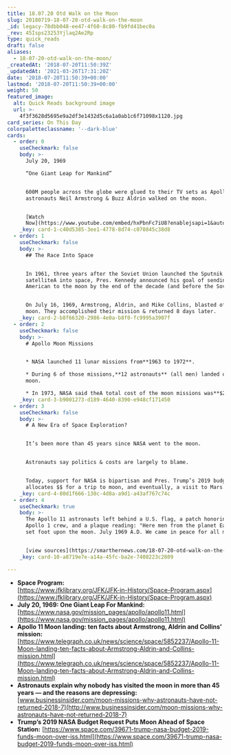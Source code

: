 ```yaml
---
title: 18.07.20 Otd Walk on the Moon
slug: 20180719-18-07-20-otd-walk-on-the-moon
_id: legacy-78dbb048-ee47-4f60-8c80-fb9fd41bec0a
_rev: 45Isps23253Yjlaq2Ae2Rp
type: quick_reads
draft: false
aliases:
  - 18-07-20-otd-walk-on-the-moon/
_createdAt: '2018-07-20T11:50:39Z'
_updatedAt: '2021-03-26T17:31:20Z'
date: '2018-07-20T11:50:39+00:00'
lastmod: '2018-07-20T11:50:39+00:00'
weight: 50
featured_image:
  alt: Quick Reads background image
  url: >-
    4f3f3628d5695e9a2df3e1432d5c6a1a0ab1c6f71098x1120.jpg
card_series: On This Day
colorpaletteclassname: '--dark-blue'
cards:
  - order: 0
    useCheckmark: false
    body: >-
      July 20, 1969  

      “One Giant Leap for Mankind”


      600M people across the globe were glued to their TV sets as Apollo 11
      astronauts Neil Armstrong & Buzz Aldrin walked on the moon.


      [Watch
      Now](https://www.youtube.com/embed/hxPbnFc7iU8?enablejsapi=1&autoplay=1&rel=0)
    _key: card-1-c40d5385-3ee1-4778-8d74-c070845c38d8
  - order: 1
    useCheckmark: false
    body: >-
      ## The Race Into Space


      In 1961, three years after the Soviet Union launched the Sputnik
      satelliteA into space, Pres. Kennedy announced his goal of sending an
      American to the moon by the end of the decade (and before the Soviets).


      On July 16, 1969, Armstrong, Aldrin, and Mike Collins, blasted off for the
      moon. They accomplished their mission & returned 8 days later.
    _key: card-2-b8f66320-2986-4e0a-b8f0-fc9995a3907f
  - order: 2
    useCheckmark: false
    body: >-
      # Apollo Moon Missions


      * NASA launched 11 lunar missions from**1963 to 1972**.

      * During 6 of those missions,**12 astronauts** (all men) landed on the
      moon.

      * In 1973, NASA said theA total cost of the moon missions was**$25B.**
    _key: card-3-b9001273-d189-4640-8390-e948cf171450
  - order: 3
    useCheckmark: false
    body: >-
      # A New Era of Space Exploration?


      It’s been more than 45 years since NASA went to the moon.


      Astronauts say politics & costs are largely to blame.


      Today, support for NASA is bipartisan and Pres. Trump’s 2019 budget
      allocates $$ for a trip to moon, and eventually, a visit to Mars.
    _key: card-4-80d1f666-130c-4d8a-a9d1-a43af767c74c
  - order: 4
    useCheckmark: true
    body: >-
      The Apollo 11 astronauts left behind a U.S. flag, a patch honoring the
      Apollo 1 crew, and a plaque reading: "Here men from the planet Earth first
      set foot upon the moon. July 1969 A.D. We came in peace for all mankind."


      [view sources](https://smarthernews.com/18-07-20-otd-walk-on-the-moon/)
    _key: card-10-a8719e7e-a14a-45fc-ba2e-7408223c2809

---
```

* **Space Program:**  
[https://www.jfklibrary.org/JFK/JFK-in-History/Space-Program.aspx](https://www.jfklibrary.org/JFK/JFK-in-History/Space-Program.aspx)
* **July 20, 1969: One Giant Leap For Mankind:**  
[https://www.nasa.gov/mission_pages/apollo/apollo11.html](https://www.nasa.gov/mission_pages/apollo/apollo11.html)
* **Apollo 11 Moon landing: ten facts about Armstrong, Aldrin and Collins’ mission:** [https://www.telegraph.co.uk/news/science/space/5852237/Apollo-11-Moon-landing-ten-facts-about-Armstrong-Aldrin-and-Collins-mission.html](https://www.telegraph.co.uk/news/science/space/5852237/Apollo-11-Moon-landing-ten-facts-about-Armstrong-Aldrin-and-Collins-mission.html)
* **Astronauts explain why nobody has visited the moon in more than 45 years — and the reasons are depressing:**  
[www.businessinsider.com/moon-missions-why-astronauts-have-not-returned-2018-7](http://www.businessinsider.com/moon-missions-why-astronauts-have-not-returned-2018-7)
* **Trump’s 2019 NASA Budget Request Puts Moon Ahead of Space Station:** [https://www.space.com/39671-trump-nasa-budget-2019-funds-moon-over-iss.html](https://www.space.com/39671-trump-nasa-budget-2019-funds-moon-over-iss.html)